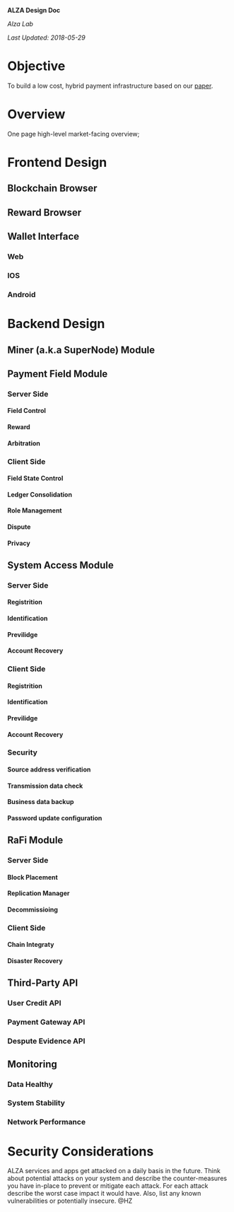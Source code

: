  **ALZA Design Doc**

*Alza Lab*

*Last Updated: 2018-05-29*

# **Objective**

To build a low cost, hybrid payment infrastructure based on our [paper](https://arxiv.org/abs/1805.11510).

# **Overview**

One page high-level market-facing overview; 

# **Frontend Design**

## Blockchain Browser

## Reward Browser

## Wallet Interface

### Web

### IOS

### Android

# **Backend Design**

## Miner (a.k.a SuperNode) Module

## Payment Field Module

### Server Side

#### Field Control

#### Reward

#### Arbitration

### Client Side

#### Field State Control

#### Ledger Consolidation

#### Role Management

#### Dispute

#### Privacy

## System Access Module

### Server Side

#### Registrition

#### Identification

#### Previlidge

#### Account Recovery

### Client Side

#### Registrition

#### Identification

#### Previlidge

#### Account Recovery

### Security

#### Source address verification

#### Transmission data check

#### Business data backup

#### Password update configuration

## RaFi Module

### Server Side

#### Block Placement

#### Replication Manager

#### Decommissioing

### Client Side

#### Chain Integraty

#### Disaster Recovery

## Third-Party API

### User Credit API

### Payment Gateway API

### Despute Evidence API

## Monitoring

### Data Healthy 

### System Stability

### Network Performance

# **Security Considerations**

ALZA services and apps get attacked on a daily basis in the future. Think about potential attacks on your system and describe the counter-measures you have in-place to prevent or mitigate each attack. For each attack describe the worst case impact it would have. Also, list any known vulnerabilities or potentially insecure. @HZ

